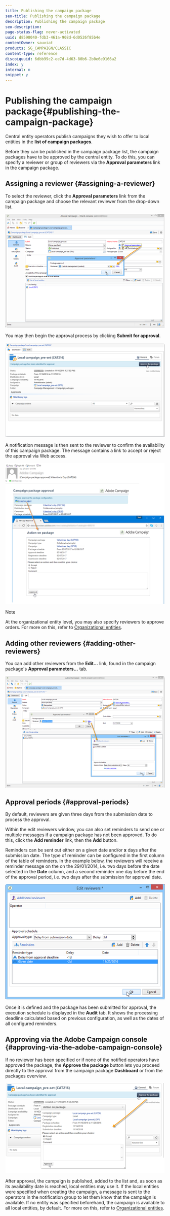 ```yaml
---
title: Publishing the campaign package
seo-title: Publishing the campaign package
description: Publishing the campaign package
seo-description: 
page-status-flag: never-activated
uuid: d8598040-fdb3-461a-908d-6d0526f85b4e
contentOwner: sauviat
products: SG_CAMPAIGN/CLASSIC
content-type: reference
discoiquuid: 6dbb99c2-ee7d-4d63-80b6-2b0e6e9166a2
index: y
internal: n
snippet: y
---
```


# Publishing the campaign package{#publishing-the-campaign-package}

Central entity operators publish campaigns they wish to offer to local entities in the **list of campaign packages**.

Before they can be published in the campaign package list, the campaign packages have to be approved by the central entity. To do this, you can specify a reviewer or group of reviewers via the **Approval parameters** link in the campaign package.

## Assigning a reviewer {#assigning-a-reviewer}

To select the reviewer, click the **Approval parameters** link from the campaign package and choose the relevant reviewer from the drop-down list.

![](assets/s_advuser_mkg_dist_define_valid.png)

You may then begin the approval process by clicking **Submit for approval**. 

![](assets/s_advuser_mkg_dist_valid_process.png)

A notification message is then sent to the reviewer to confirm the availability of this campaign package. The message contains a link to accept or reject the approval via Web access.

![](assets/s_advuser_mkg_dist_valid_process1.png)

>[!NOTE]
>
>At the organizational entity level, you may also specify reviewers to approve orders. For more on this, refer to [Organizational entities](../../campaign/using/publishing-the-campaign-package.md#organizational-entities).

## Adding other reviewers {#adding-other-reviewers}

You can add other reviewers from the **Edit...** link, found in the campaign package's **Approval parameters...** tab. 

![](assets/s_advuser_mkg_dist_select_op_valid.png)

## Approval periods {#approval-periods}

By default, reviewers are given three days from the submission date to process the approval.

Within the edit reviewers window, you can also set reminders to send one or multiple messages if a campaign package has not been approved. To do this, click the **Add reminder** link, then the **Add** button.

Reminders can be sent out either on a given date and/or **x** days after the submission date. The type of reminder can be configured in the first column of the table of reminders. In the example below, the reviewers will receive a reminder message on the on the 29/01/2014, i.e. two days before the date selected in the **Date** column, and a second reminder one day before the end of the approval period, i.e. two days after the submission for approval date.

![](assets/s_advuser_mkg_dist_reminder_planning.png)

Once it is defined and the package has been submitted for approval, the execution schedule is displayed in the **Audit** tab. It shows the processing deadline calculated based on previous configuration, as well as the dates of all configured reminders.

## Approving via the Adobe Campaign console {#approving-via-the-adobe-campaign-console}

If no reviewer has been specified or if none of the notified operators have approved the package, the **Approve the package** button lets you proceed directly to the approval from the campaign package **Dashboard** or from the packages overview.

![](assets/s_advuser_mkg_dist_valid_button.png)

After approval, the campaign is published, added to the list and, as soon as its availability date is reached, local entities may use it. If the local entities were specified when creating the campaign, a message is sent to the operators in the notification group to let them know that the campaign is available. If no entity was specified beforehand, the campaign is available to all local entities, by default. For more on this, refer to [Organizational entities](../../campaign/using/publishing-the-campaign-package.md#organizational-entities).
